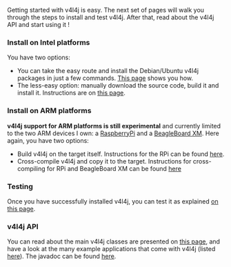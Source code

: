 Getting started with v4l4j is easy. The next set of pages will walk you through the steps to install and test v4l4j. After that, read about the v4l4j API and start using it !

### Install on Intel platforms ###
You have two options:
  * You can take the easy route and install the Debian/Ubuntu v4l4j packages in just a few commands. [This page](DebianInstall.md) shows you how.
  * The less-easy option: manually download the source code, build it and install it. Instructions are on [this page](SourceInstall.md).


### Install on ARM platforms ###
**v4l4j support for ARM platforms is still experimental** and currently limited to the two ARM devices I own: a [RaspberryPi](http://raspberrypi.org) and a [BeagleBoard XM](http://beagleboard.org). Here again, you have two options:
  * Build v4l4j on the target itself. Instructions for the RPi can be found [here](GettingStartedOnRPi.md).
  * Cross-compile v4l4j and copy it to the target. Instructions for cross-compiling for RPi and BeagleBoard XM can be found [here](CrossCompilingForARM.md)

### Testing ###
Once you have successfully installed v4l4j, you can test it as explained [on this page](TestingV4l4j.md).

### v4l4j API ###
You can read about the main v4l4j classes are presented on [this page](Examples.md), and have a look at the many example applications that come with v4l4j (listed [here](TestingV4l4j.md)). The javadoc can be found [here](http://v4l4j.googlecode.com/svn/www/v4l4j-api/index.html).